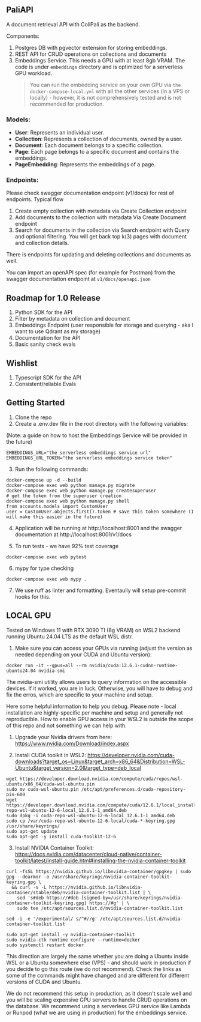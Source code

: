 ## PaliAPI

A document retrieval API with ColiPali as the backend.

Components:

1. Postgres DB with pgvector extension for storing embeddings.
2. REST API for CRUD operations on collections and documents
3. Embeddings Service. This needs a GPU with at least 8gb VRAM. The code is under `embeddings` directory and is optimized for a serverless GPU workload.
   > You can run the embedding service on your own GPU via `the docker-compose-local.yml` with all the other services (in a VPS or locally) - however, it is not comprehensively tested and is not recommended for production.

### Models:

- **User**: Represents an individual user.
- **Collection**: Represents a collection of documents, owned by a user.
- **Document**: Each document belongs to a specific collection.
- **Page**: Each page belongs to a specific document and contains the embeddings.
- **PageEmbedding**: Represents the embeddings of a page.

### Endpoints:

Please check swagger documentation endpoint (v1/docs) for rest of endpoints. Typical flow

1. Create empty collection with metadata via Create Collection endpoint
2. Add documents to the collection with metadata Via Create Document endpoint
3. Search for documents in the collection via Search endpoint with Query and optional filtering. You will get back top k(3) pages with document and collection details.

There is endpoints for updating and deleting collections and documents as well.

You can import an openAPI spec (for example for Postman) from the swagger documentation endpoint at `v1/docs/openapi.json`

## Roadmap for 1.0 Release

1.  Python SDK for the API
2.  Filter by metadata on collection and document
3.  Embeddings Endpoint (user responsible for storage and querying - aka I want to use Qdrant as my storage)
4.  Documentation for the API
5.  Basic sanity check evals

## Wishlist

1. Typescript SDK for the API
2. Consistent/reliable Evals

## Getting Started

1. Clone the repo
2. Create a .env.dev file in the root directory with the following variables:

(Note: a guide on how to host the Embeddings Service will be provided in the future)

```
EMBEDDINGS_URL="the serverless embeddings service url"
EMBEDDINGS_URL_TOKEN="the serverless embeddings service token"
```

3. Run the following commands:

```
docker-compose up -d --build
docker-compose exec web python manage.py migrate
docker-compose exec web python manage.py createsuperuser
# get the token from the superuser creation
docker-compose exec web python manage.py shell
from accounts.models import CustomUser
user = CustomUser.objects.first().token # save this token somewhere (I will make this easier in the future)
```

4. Application will be running at http://localhost:8001 and the swagger documentation at http://localhost:8001/v1/docs

5. To run tests - we have 92% test coverage

```
docker-compose exec web pytest
```

6. mypy for type checking

```
docker-compose exec web mypy .
```

7. We use ruff as linter and formatting. Eventaully will setup pre-commit hooks for this.

## LOCAL GPU

Tested on Windows 11 with RTX 3090 TI (8g VRAM) on WSL2 backend running Ubuntu 24.04 LTS as the default WSL distr.

1. Make sure you can access your GPUs via running (adjust the version as needed depending on your CUDA and Ubuntu version):

`docker run -it --gpus=all --rm nvidia/cuda:12.6.1-cudnn-runtime-ubuntu24.04 nvidia-smi`

The nvidia-smi utility allows users to query information on the accessible devices. If it worked, you are in luck. Otherwise, you will have to debug and fix the erros, which are specific to your machine and setup.

Here some helpful information to help you debug. Please note - local installation are highly-specific per machine and setup and generally not reproducible. How to enable GPU access in your WSL2 is outside the scope of this repo and not something we can help with.

1. Upgrade your Nvidia drivers from here: https://www.nvidia.com/Download/index.aspx

2. Install CUDA toolkit in WSL2: https://developer.nvidia.com/cuda-downloads?target_os=Linux&target_arch=x86_64&Distribution=WSL-Ubuntu&target_version=2.0&target_type=deb_local

```
wget https://developer.download.nvidia.com/compute/cuda/repos/wsl-ubuntu/x86_64/cuda-wsl-ubuntu.pin
sudo mv cuda-wsl-ubuntu.pin /etc/apt/preferences.d/cuda-repository-pin-600
wget https://developer.download.nvidia.com/compute/cuda/12.6.1/local_installers/cuda-repo-wsl-ubuntu-12-6-local_12.6.1-1_amd64.deb
sudo dpkg -i cuda-repo-wsl-ubuntu-12-6-local_12.6.1-1_amd64.deb
sudo cp /var/cuda-repo-wsl-ubuntu-12-6-local/cuda-*-keyring.gpg /usr/share/keyrings/
sudo apt-get update
sudo apt-get -y install cuda-toolkit-12-6
```

3. Install NVIDIA Container Toolkit: https://docs.nvidia.com/datacenter/cloud-native/container-toolkit/latest/install-guide.html#installing-the-nvidia-container-toolkit

```
curl -fsSL https://nvidia.github.io/libnvidia-container/gpgkey | sudo gpg --dearmor -o /usr/share/keyrings/nvidia-container-toolkit-keyring.gpg \
  && curl -s -L https://nvidia.github.io/libnvidia-container/stable/deb/nvidia-container-toolkit.list | \
    sed 's#deb https://#deb [signed-by=/usr/share/keyrings/nvidia-container-toolkit-keyring.gpg] https://#g' | \
    sudo tee /etc/apt/sources.list.d/nvidia-container-toolkit.list

sed -i -e '/experimental/ s/^#//g' /etc/apt/sources.list.d/nvidia-container-toolkit.list

sudo apt-get install -y nvidia-container-toolkit
sudo nvidia-ctk runtime configure --runtime=docker
sudo systemctl restart docker
```

This direction are largely the same whether you are doing a Ubuntu inside WSL or a Ubuntu somewhere else (VPS) - and should work in production if you decide to go this route (we do not recommend). Check the links as some of the commands might have changed and are different for different versions of CUDA and Ubuntu.

We do not recommend this setup in production, as it doesn't scale well and you will be scaling expensive GPU servers to handle CRUD operations on the database. We recommend using a serverless GPU service like Lambda or Runpod (what we are using in production) for the embeddings service.
